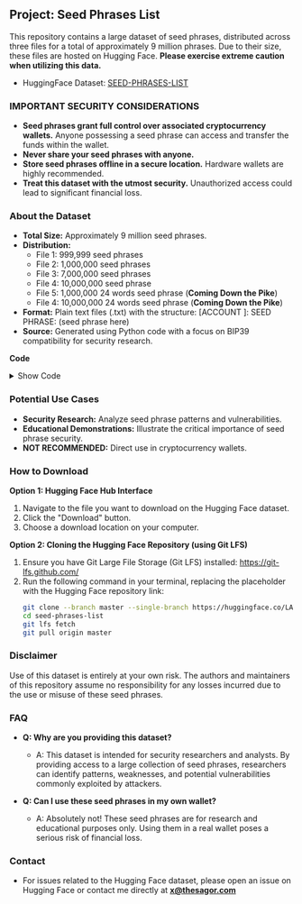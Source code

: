 ## **Project: Seed Phrases List**

This repository contains a large dataset of seed phrases, distributed across three files for a total of approximately 9 million phrases. Due to their size, these files are hosted on Hugging Face. **Please exercise extreme caution when utilizing this data.**

* HuggingFace Dataset: [SEED-PHRASES-LIST](https://huggingface.co/LAYEK-143/seed-phrases-list/tree/master) 

### **IMPORTANT SECURITY CONSIDERATIONS**

* **Seed phrases grant full control over associated cryptocurrency wallets.** Anyone possessing a seed phrase can access and transfer the funds within the wallet.
* **Never share your seed phrases with anyone.**
* **Store seed phrases offline in a secure location.**  Hardware wallets are highly recommended.
* **Treat this dataset with the utmost security.**  Unauthorized access could lead to significant financial loss.

### **About the Dataset**

* **Total Size:** Approximately 9 million seed phrases.
* **Distribution:**
    * File 1: 999,999 seed phrases
    * File 2: 1,000,000 seed phrases
    * File 3: 7,000,000 seed phrases
    * File 4: 10,000,000 seed phrase
    * File 5: 1,000,000 24 words seed phrase (**Coming Down the Pike**)
    * File 4: 10,000,000 24 words seed phrase (**Coming Down the Pike**)
* **Format:** Plain text files (.txt) with the structure: [ACCOUNT <NO>]: SEED PHRASE: (seed phrase here)
* **Source:** Generated using Python code with a focus on BIP39 compatibility for security research. 

**Code**
<details>
  <summary>Show Code</summary>

  ```python
import random
from mnemonic import Mnemonic

def generate_seed_phrase(word_count=12):
    """Generates a BIP39 seed phrase with the specified number of words"""
    
    if word_count not in [12, 24]:
        print("Invalid word count. Defaulting to 12 words.")
        word_count = 12

    mnemo = Mnemonic("english")
    entropy_bits = 128 if word_count == 12 else 256
    entropy = random.getrandbits(entropy_bits) 
    mnemonic = mnemo.to_mnemonic(entropy.to_bytes(entropy_bits // 8, byteorder='big'))
    return mnemonic

def save_seed_phrases(seed_phrases, filename="seed_phrases.txt"):
    """Saves a list of seed phrases to a file"""
    with open(filename, "w") as f:
        for i, seed_phrase in enumerate(seed_phrases):
            f.write(f"[ACCOUNT {i+1}]: SEED PHRASE: {seed_phrase}\n")

def main():
    num_seed_phrases = int(input("How many seed phrases do you want to generate? "))

    seed_phrases = [generate_seed_phrase() for _ in range(num_seed_phrases)]
    save_seed_phrases(seed_phrases) 

    print("Seed phrases generated and saved successfully!")

if __name__ == "__main__":
    main()
  ```
</details>

### **Potential Use Cases**

* **Security Research:** Analyze seed phrase patterns and vulnerabilities.
* **Educational Demonstrations:**  Illustrate the critical importance of seed phrase security. 
* **NOT RECOMMENDED:** Direct use in cryptocurrency wallets. 

### **How to Download**

**Option 1: Hugging Face Hub Interface**

1. Navigate to the file you want to download on the Hugging Face dataset.
2. Click the "Download" button.
3. Choose a download location on your computer.

**Option 2: Cloning the Hugging Face Repository (using Git LFS)**

1. Ensure you have Git Large File Storage (Git LFS) installed: https://git-lfs.github.com/
2. Run the following command in your terminal, replacing the placeholder with the Hugging Face repository link: 
   ```bash
   git clone --branch master --single-branch https://huggingface.co/LAYEK-143/seed-phrases-list.git
   cd seed-phrases-list
   git lfs fetch
   git pull origin master

   ```

### **Disclaimer**

Use of this dataset is entirely at your own risk. The authors and maintainers of this repository assume no responsibility for any losses incurred due to the use or misuse of these seed phrases.

### **FAQ**

* **Q: Why are you providing this dataset?**
    * A: This dataset is intended for security researchers and analysts. By providing access to a large collection of seed phrases, researchers can identify patterns, weaknesses, and potential vulnerabilities commonly exploited by attackers.

* **Q:  Can I use these seed phrases in my own wallet?** 
    * A: Absolutely not! These seed phrases are for research and educational purposes only. Using them in a real wallet poses a serious risk of financial loss.

### **Contact**

* For issues related to the Hugging Face dataset, please open an issue on Hugging Face or contact me directly at **x@thesagor.com**

